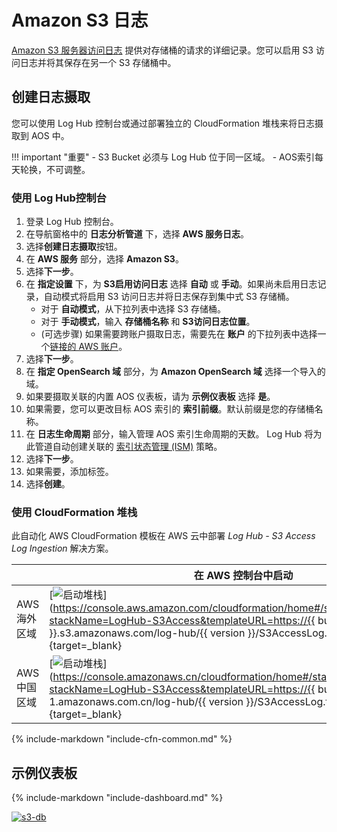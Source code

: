 # Amazon S3 日志
[Amazon S3 服务器访问日志](https://docs.aws.amazon.com/AmazonS3/latest/userguide/ServerLogs.html) 提供对存储桶的请求的详细记录。您可以启用 S3 访问日志并将其保存在另一个 S3 存储桶中。

## 创建日志摄取
您可以使用 Log Hub 控制台或通过部署独立的 CloudFormation 堆栈来将日志摄取到 AOS 中。

!!! important "重要"
    - S3 Bucket 必须与 Log Hub 位于同一区域。
    - AOS索引每天轮换，不可调整。

### 使用 Log Hub控制台
1. 登录 Log Hub 控制台。
2. 在导航窗格中的 **日志分析管道** 下，选择 **AWS 服务日志**。
3. 选择**创建日志摄取**按钮。
4. 在 **AWS 服务** 部分，选择 **Amazon S3**。
5. 选择**下一步**。
6. 在 **指定设置** 下，为 **S3启用访问日志** 选择 **自动** 或 **手动**。如果尚未启用日志记录，自动模式将启用 S3 访问日志并将日志保存到集中式 S3 存储桶。
    - 对于 **自动模式**，从下拉列表中选择 S3 存储桶。
    - 对于 **手动模式**，输入 **存储桶名称** 和 **S3访问日志位置**。
    - (可选步骤) 如果需要跨账户摄取日志，需要先在 **账户** 的下拉列表中选择一个[链接的 AWS 账户](../link-account/index.md)。
7. 选择**下一步**。
8. 在 **指定 OpenSearch 域** 部分，为 **Amazon OpenSearch 域** 选择一个导入的域。
9. 如果要摄取关联的内置 AOS 仪表板，请为 **示例仪表板** 选择 **是**。
10. 如果需要，您可以更改目标 AOS 索引的 **索引前缀**。默认前缀是您的存储桶名称。
11. 在 **日志生命周期** 部分，输入管理 AOS 索引生命周期的天数。 Log Hub 将为此管道自动创建关联的 [索引状态管理 (ISM)](https://opensearch.org/docs/latest/im-plugin/ism/index/) 策略。
12. 选择**下一步**。
13. 如果需要，添加标签。
14. 选择**创建**。

### 使用 CloudFormation 堆栈
此自动化 AWS CloudFormation 模板在 AWS 云中部署 *Log Hub - S3 Access Log Ingestion* 解决方案。

|                      | 在 AWS 控制台中启动                                        | 下载模板                                            |
| -------------------- | ------------------------------------------------------------ | ------------------------------------------------------------ |
| AWS 海外区域 | [![启动堆栈](../../images/launch-stack.png)](https://console.aws.amazon.com/cloudformation/home#/stacks/create/template?stackName=LogHub-S3Access&templateURL=https://{{ bucket }}.s3.amazonaws.com/log-hub/{{ version }}/S3AccessLog.template){target=_blank} | [模板](https://{{ bucket }}.s3.amazonaws.com/log-hub/{{ version }}/S3AccessLog.template) |
| AWS 中国区域 | [![启动堆栈](../../images/launch-stack.png)](https://console.amazonaws.cn/cloudformation/home#/stacks/create/template?stackName=LogHub-S3Access&templateURL=https://{{ bucket }}.s3.cn-north-1.amazonaws.com.cn/log-hub/{{ version }}/S3AccessLog.template){target=_blank} | [模板](https://{{ bucket }}.s3.cn-north-1.amazonaws.com.cn/log-hub/{{ version }}/S3AccessLog.template) |

{%
include-markdown "include-cfn-common.md"
%}

## 示例仪表板
{%
include-markdown "include-dashboard.md"
%}

[![s3-db]][s3-db]


[s3-db]: ../../images/dashboards/s3-db.png